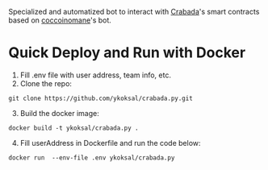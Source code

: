 Specialized and automatized bot to interact with [Crabada](https://play.crabada.com)'s smart contracts based on [coccoinomane](https://github.com/coccoinomane/crabada.py)'s bot.

# Quick Deploy and Run with Docker

1. Fill .env file with user address, team info, etc.
2. Clone the repo:
```
git clone https://github.com/ykoksal/crabada.py.git
```
3. Build the docker image:
```
docker build -t ykoksal/crabada.py .
```
4. Fill userAddress in Dockerfile and run the code below:
```
docker run  --env-file .env ykoksal/crabada.py
```
